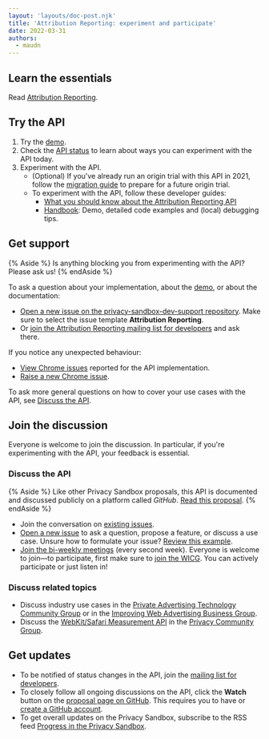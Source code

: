 ```yaml
---
layout: 'layouts/doc-post.njk'
title: 'Attribution Reporting: experiment and participate'
date: 2022-03-31
authors:
  - maudn
---
```


## Learn the essentials

Read [Attribution Reporting](/docs/privacy-sandbox/attribution-reporting).

## Try the API

1. Try the [demo](https://goo.gle/attribution-reporting-demo).
2. Check the [API status](/docs/privacy-sandbox/attribution-reporting/#status) to learn about ways
   you can experiment with the API today.
3. Experiment with the API.
   * (Optional) If you've already run an origin trial with this API in 2021, follow the [migration
     guide](https://docs.google.com/document/d/1NY7SScCYcPc9v5wtf_fVAikFxGQTAFvwldhExN1P03Y/edit#)
     to prepare for a future origin trial.
   * To experiment with the API, follow these developer guides:
     * [What you should know about the Attribution Reporting
       API](https://docs.google.com/document/d/1lvrKd5Vv7SYLMGZb0Fz7bpGNEl0LOx9i1waAHw2sUg8/)
     * [Handbook](https://docs.google.com/document/d/1BXchEk-UMgcr2fpjfXrQ3D8VhTR-COGYS1cwK_nyLfg/):
       Demo, detailed code examples and (local) debugging tips.

## Get support

{% Aside %} Is anything blocking you from experimenting with the API? Please ask us! {% endAside %}

To ask a question about your implementation, about the
[demo](https://goo.gle/attribution-reporting-demo), or about the documentation: 

* [Open a new issue on the privacy-sandbox-dev-support
  repository](https://github.com/GoogleChromeLabs/privacy-sandbox-dev-support/issues/new/choose).
  Make sure to select the issue template **Attribution Reporting**.
* Or [join the Attribution Reporting mailing list for
  developers](https://groups.google.com/u/1/a/chromium.org/g/attribution-reporting-api-dev) and ask
  there.

If you notice any unexpected behaviour: 

* [View Chrome
  issues](https://bugs.chromium.org/p/chromium/issues/list?q=component%3AInternals%3EConversionMeasurement)
  reported for the API implementation.
* [Raise a new Chrome issue](https://crbug.com/new).

To ask more general questions on how to cover your use cases with the API, see [Discuss the
API](#discuss-the-api).

## Join the discussion

Everyone is welcome to join the discussion. In particular, if you're experimenting with the API,
your feedback is essential.

### Discuss the API

{% Aside %} Like other Privacy Sandbox proposals, this API is documented and discussed publicly on a
platform called _GitHub_. [Read this proposal](https://github.com/WICG/conversion-measurement-api/).
{% endAside %}

- Join the conversation on [existing
  issues](https://github.com/WICG/conversion-measurement-api/issues).
- [Open a new issue](https://github.com/WICG/conversion-measurement-api/issues/new) to ask a
  question, propose a feature, or discuss a use case. Unsure how to formulate your issue? [Review
  this example](https://github.com/WICG/conversion-measurement-api/issues/147).
- [Join the bi-weekly meetings](https://github.com/WICG/conversion-measurement-api/issues/80) (every
  second week). Everyone is welcome to join&mdash;to participate, first make sure to [join the
  WICG](https://www.w3.org/community/wicg/). You can actively participate or just listen in!

### Discuss related topics

- Discuss industry use cases in the [Private Advertising Technology Community
  Group](https://github.com/patcg) or in the [Improving Web Advertising Business
  Group](https://www.w3.org/community/web-adv/participants).
- Discuss the [WebKit/Safari Measurement
  API](https://github.com/privacycg/private-click-measurement) in the [Privacy Community
  Group](https://www.w3.org/community/privacycg/).

## Get updates

- To be notified of status changes in the API, join the [mailing list for
  developers](https://groups.google.com/u/1/a/chromium.org/g/attribution-reporting-api-dev).
- To closely follow all ongoing discussions on the API, click the **Watch** button on the [proposal
  page on GitHub](https://github.com/WICG/conversion-measurement-api). This requires you to have or
  [create a GitHub
  account](https://docs.github.com/en/get-started/signing-up-for-github/signing-up-for-a-new-github-account).
- To get overall updates on the Privacy Sandbox, subscribe to the RSS feed [Progress in the Privacy
  Sandbox](/tags/progress-in-the-privacy-sandbox/).